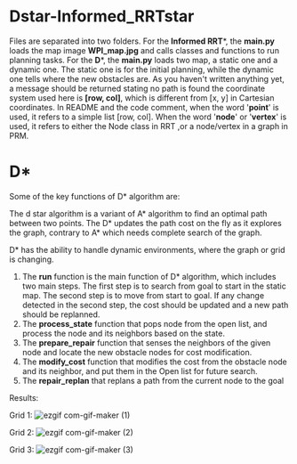 # Dstar-Informed_RRTstar

Files are separated into two folders. 
For the **Informed RRT***, the **main.py** loads the map image **WPI_map.jpg** and calls classes and functions to run planning tasks. 
For the **D***,  the **main.py** loads two map, a static one and a dynamic one. The static one is for the initial planning, while the dynamic one tells where the new obstacles are. As you haven't written anything yet, a message should be returned stating no path is found
the coordinate system used here is **[row, col]**, which is different from [x, y] in Cartesian coordinates. In README and the code comment, when the word '**point**' is used, it refers to a simple list [row, col]. When the word '**node**' or '**vertex**' is used, it refers to either the Node class in RRT ,or a node/vertex in a graph in PRM.

# D*

Some of the key functions of D* algorithm are:

The d star algorithm is a variant of A* algorithm to find an optimal path between two points. The D* updates the path cost on the fly as it explores the graph, contrary to A* which needs complete search of the graph. 

D* has the ability to handle dynamic environments, where the graph or grid is changing.
1. The **run** function is the main function of D* algorithm, which includes two main steps. The first step is to search from goal to start in the static map. The second step is to move from start to goal. If any change detected in the second step, the cost should be updated and a new path should be replanned.
2. The **process_state** function that pops node from the open list, and process the node and its neighbors based on the state. 
3. The **prepare_repair** function that senses the neighbors of the given node and locate the new obstacle nodes for cost modification.
4. The **modify_cost** function that modifies the cost from the obstacle node and its neighbor, and put them in the Open list for future search.
5. The **repair_replan** that replans a path from the current node to the goal

Results:

Grid 1:
![ezgif com-gif-maker (1)](https://user-images.githubusercontent.com/64325043/231954222-7b1141fc-016c-4d3f-b2ff-825e013bb12e.gif)

Grid 2:
![ezgif com-gif-maker (2)](https://user-images.githubusercontent.com/64325043/231954262-1f5cc60b-f047-4b56-9d0f-bd12188aa345.gif)


Grid 3:
![ezgif com-gif-maker (3)](https://user-images.githubusercontent.com/64325043/231954293-86a0f702-9780-42a6-be50-a63e2b055b64.gif)


